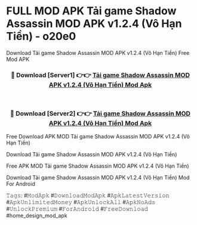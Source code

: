 # FULL MOD APK Tải game Shadow Assassin MOD APK v1.2.4 (Vô Hạn Tiền) - o20e0
Download Tải game Shadow Assassin MOD APK v1.2.4 (Vô Hạn Tiền) Free Mod APK

<div align="center">
<h3>🔴 Download [Server1] 👉👉 <a href="https://apk-comot.site?title=Tải_game_Shadow_Assassin_MOD_APK_v1.2.4_(Vô_Hạn_Tiền)">Tải game Shadow Assassin MOD APK v1.2.4 (Vô Hạn Tiền) Mod Apk</a></h3><br>

<h3>🔴 Download [Server2] 👉👉 <a href="https://apk-comot.site?title=Tải_game_Shadow_Assassin_MOD_APK_v1.2.4_(Vô_Hạn_Tiền)">Tải game Shadow Assassin MOD APK v1.2.4 (Vô Hạn Tiền) Mod Apk</a></h3>
</div>


Free Download APK MOD Tải game Shadow Assassin MOD APK v1.2.4 (Vô Hạn Tiền)

Download Tải game Shadow Assassin MOD APK v1.2.4 (Vô Hạn Tiền) 

Free APK MOD Tải game Shadow Assassin MOD APK v1.2.4 (Vô Hạn Tiền) 

Download Tải game Shadow Assassin MOD APK v1.2.4 (Vô Hạn Tiền) Mod For Android

𝚃𝚊𝚐𝚜: #𝙼𝚘𝚍𝙰𝚙𝚔 #𝙳𝚘𝚠𝚗𝚕𝚘𝚊𝚍𝙼𝚘𝚍𝙰𝚙𝚔 #𝙰𝚙𝚔𝙻𝚊𝚝𝚎𝚜𝚝𝚅𝚎𝚛𝚜𝚒𝚘𝚗 #𝙰𝚙𝚔𝚄𝚗𝚕𝚒𝚖𝚒𝚝𝚎𝚍𝙼𝚘𝚗𝚎𝚢 #𝙰𝚙𝚔𝚄𝚗𝚕𝚘𝚌𝚔𝙰𝚕𝚕 #𝙰𝚙𝚔𝙽𝚘𝙰𝚍𝚜 #𝚄𝚗𝚕𝚘𝚌𝚔𝙿𝚛𝚎𝚖𝚒𝚞𝚖 #𝙵𝚘𝚛𝙰𝚗𝚍𝚛𝚘𝚒𝚍 #𝙵𝚛𝚎𝚎𝙳𝚘𝚠𝚗𝚕𝚘𝚊𝚍 #home_design_mod_apk